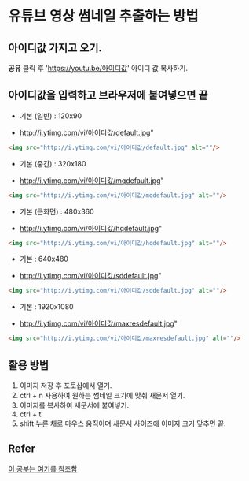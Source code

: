 # 유튜브 영상 썸네일 추출하는 방법

## 아이디값 가지고 오기.
**공유** 클릭  후 'https://youtu.be/아이디값' 아이디 값 복사하기.

## 아이디값을 입력하고 브라우저에 붙여넣으면 끝

- 기본 (일반) : 120x90
* http://i.ytimg.com/vi/아이디값/default.jpg"
```html
<img src="http://i.ytimg.com/vi/아이디값/default.jpg" alt=""/>
```

- 기본 (중간) : 320x180
* http://i.ytimg.com/vi/아이디값/mqdefault.jpg"
```html
<img src="http://i.ytimg.com/vi/아이디값/mqdefault.jpg" alt=""/>
```

- 기본 (큰화면) : 480x360
* http://i.ytimg.com/vi/아이디값/hqdefault.jpg"
```html
<img src="http://i.ytimg.com/vi/아이디값/hqdefault.jpg" alt=""/>
```

- 기본 : 640x480
* http://i.ytimg.com/vi/아이디값/sddefault.jpg"
```html
<img src="http://i.ytimg.com/vi/아이디값/sddefault.jpg" alt=""/>
```

- 기본 : 1920x1080
* http://i.ytimg.com/vi/아이디값/maxresdefault.jpg"
```html
<img src="http://i.ytimg.com/vi/아이디값/maxresdefault.jpg" alt=""/>

```

## 활용 방법

1. 이미지 저장 후 포토샵에서 열기.
2. ctrl + n 사용하여 원하는 썸네일 크기에 맞춰 새문서 열기.
3. 이미지를 복사하여 새문서에 붙여넣기.
4. ctrl + t
5. shift 누른 채로 마우스 움직이며 새문서 사이즈에 이미지 크기 맞추면 끝.


## Refer
[이 공부는 여기를 참조함](https://gs.saro.me/#!m=elec&jn=382)